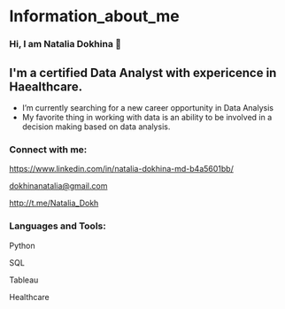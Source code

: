 # Information_about_me


### Hi, I am Natalia Dokhina 👋

## I'm a certified Data Analyst with expericence in Haealthcare.
- I’m currently searching for a new career opportunity in Data Analysis
- My favorite thing in working with data is an ability to be involved in a decision making based on data analysis.

### Connect with me:

https://www.linkedin.com/in/natalia-dokhina-md-b4a5601bb/

dokhinanatalia@gmail.com

http://t.me/Natalia_Dokh

### Languages and Tools:

Python

SQL

Tableau

Healthcare
